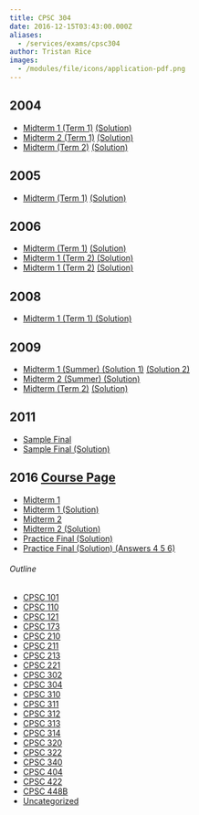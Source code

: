 ```yaml
---
title: CPSC 304
date: 2016-12-15T03:43:00.000Z
aliases:
  - /services/exams/cpsc304
author: Tristan Rice
images:
  - /modules/file/icons/application-pdf.png
---
```


2004
----

* [Midterm 1 (Term 1)](/files/exams/2004/cs304-2004-t1-midterm1.pdf) [(Solution)](/files/exams/2004/cs304-2004-t1-midterm1-solution.pdf)
* [Midterm 2 (Term 1)](/files/exams/2004/cs304-2004-t1-midterm2.pdf) [(Solution)](/files/exams/2004/cs304-2004-t1-midterm2-solution.pdf)
* [Midterm (Term 2)](/files/exams/2004/cs304-2004-t2-midterm.pdf) [(Solution)](/files/exams/2004/cs304-2004-t2-midterm-solution.pdf)

2005
----

* [Midterm (Term 1)](/files/exams/2005/cs304-2005-t1-midterm.pdf) [(Solution)](/files/exams/2005/cs304-2005-t1-midterm-solution.pdf)

2006
----

* [Midterm (Term 1)](/files/exams/2006/cs304-2006-t1-midterm.pdf) [(Solution)](/files/exams/2006/cs304-2006-t1-midterm-solution.pdf)
* [Midterm 1 (Term 2) (Solution)](/files/exams/2006/cs304-2006-t2-midterm1-solution.pdf)
* [Midterm 1 (Term 2)](/files/exams/2006/cs304-2006-t2-midterm2.pdf) [(Solution)](/files/exams/2006/cs304-2006-t2-midterm2-solution.pdf)

2008
----

* [Midterm 1 (Term 1) (Solution)](/files/exams/2008/cs304-2008-t1-midterm1-solution.pdf)

2009
----

* [Midterm 1 (Summer) (Solution 1)](/files/exams/2009/cs304-2009-s-midterm1-solution1.pdf) [(Solution 2)](/files/exams/2009/cs304-2009-s-midterm1-solution2.pdf)
* [Midterm 2 (Summer) (Solution)](/files/exams/2009/cs304-2009-s-midterm2-solution.pdf)
* [Midterm (Term 2)](/files/exams/2009/cs304-2009-t2-midterm.pdf) [(Solution)](/files/exams/2009/cs304-2009-t2-midterm-solution.pdf)

2011
----

*   [Sample Final](https://web.archive.org/web/20120417112004/http://www.ugrad.cs.ubc.ca/~cs304/2011W2/practice-questions/practice-final-no-answers.pdf)
*   [Sample Final (Solution)](https://web.archive.org/web/20120417062344/http://www.ugrad.cs.ubc.ca/~cs304/2011W2/practice-questions/practice-final-with-answers.pdf)

2016 [Course Page](https://web.archive.org/web/20161206040626/https://www.ugrad.cs.ubc.ca/~cs304/2016W1/practice-questions/exercises.html)
------------------------------------------------------------------------------------------------------------------------------------------

*   [Midterm 1](https://ubccsss.org/files/304-2016-mt1.pdf)
*   [Midterm 1 (Solution)](https://ubccsss.org/files/304-2016-mt1-sol.pdf)
*   [Midterm 2](https://ubccsss.org/files/304-2016-mt2.pdf)
*   [Midterm 2 (Solution)](https://ubccsss.org/files/304-2016-mt2-sol.pdf)
*   [Practice Final (Solution)](https://ubccsss.org/files/304-2016-SampleFinal.pdf)
*   [Practice Final (Solution) (Answers 4 5 6)](https://ubccsss.org/files/304-2016-SampleFinalAppendixAnswers456.pdf)

###### Outline
* [CPSC 101](/services/exams/cpsc101)
* [CPSC 110](/services/exams/cpsc110)
* [CPSC 121](/services/exams/cpsc121)
* [CPSC 173](/services/exams/cpsc173)
* [CPSC 210](/services/exams/cpsc210)
* [CPSC 211](/services/exams/cpsc211)
* [CPSC 213](/services/exams/cpsc213)
* [CPSC 221](/services/exams/cpsc221)
* [CPSC 302](/services/exams/cpsc302)
* [CPSC 304](/services/exams/cpsc304)
* [CPSC 310](/services/exams/cpsc310)
* [CPSC 311](/services/exams/cpsc311)
* [CPSC 312](/services/exams/cpsc312)
* [CPSC 313](/services/exams/cpsc313)
* [CPSC 314](/services/exams/cpsc314)
* [CPSC 320](/services/exams/cpsc320)
* [CPSC 322](/services/exams/cpsc322)
* [CPSC 340](/services/exams/cpsc340)
* [CPSC 404](/services/exams/cpsc404)
* [CPSC 422](/services/exams/cpsc422)
* [CPSC 448B](/services/exams/cpsc448B)
* [Uncategorized](/services/exams/uncategorized)
